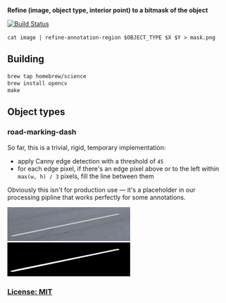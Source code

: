 **Refine (image, object type, interior point) to a bitmask of the object**

[![Build Status](https://secure.travis-ci.org/OpenStreetDetails/refine-annotation-region.png)](http://travis-ci.org/OpenStreetDetails/refine-annotation-region)

    cat image | refine-annotation-region $OBJECT_TYPE $X $Y > mask.png


## Building

    brew tap homebrew/science
    brew install opencv
    make


## Object types

### road-marking-dash

So far, this is a trivial, rigid, temporary implementation:

- apply Canny edge detection with a threshold of `45`
- for each edge pixel, if there's an edge pixel above or to the left within `max(w, h) / 3` pixels, fill the line between them

Obviously this isn't for production use &mdash;
it's a placeholder in our processing pipline that works perfectly for some annotations.

<img src="doc/140796652870663.png" width="279px" height="77px" />
<img src="doc/140796652870663-mask.png" width="279px" height="77px" />


### [License: MIT](LICENSE.txt)
